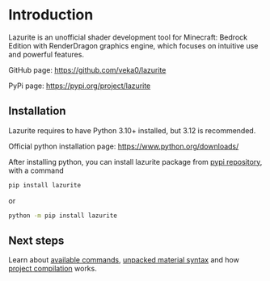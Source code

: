 # Introduction

Lazurite is an unofficial shader development tool for Minecraft: Bedrock Edition with RenderDragon graphics engine, which focuses on intuitive use and powerful features.

GitHub page: <https://github.com/veka0/lazurite>

PyPi page: <https://pypi.org/project/lazurite>

## Installation

Lazurite requires to have Python 3.10+ installed, but 3.12 is recommended.

Official python installation page: <https://www.python.org/downloads/>

After installing python, you can install lazurite package from [pypi repository](https://pypi.org/project/lazurite), with a command

```sh
pip install lazurite
```

or

```sh
python -m pip install lazurite
```

## Next steps

Learn about [available commands](commands.md), [unpacked material syntax](material.md) and how [project compilation](project.md) works.
